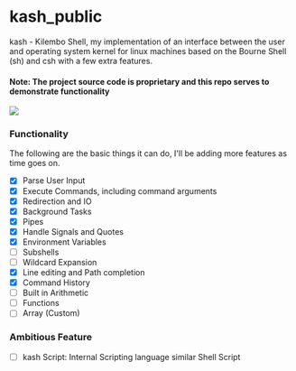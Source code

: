 # kash_public


kash - Kilembo Shell, my implementation of an interface between the user and operating system kernel for linux machines based on the Bourne Shell (sh) and csh with a few extra features.

#### Note: The project source code is proprietary and this repo serves to demonstrate functionality

![](https://github.com/elielvipata/kash_public/blob/main/kash.gif)

### Functionality
The following are the basic things it can do, I'll be adding more features as time goes on.

- [x] Parse User Input
- [x] Execute Commands, including command arguments
- [x] Redirection and IO
- [x] Background Tasks
- [x] Pipes
- [x] Handle Signals and Quotes
- [x] Environment Variables
- [ ] Subshells
- [ ] Wildcard Expansion
- [x] Line editing and Path completion
- [x] Command History
- [ ] Built in Arithmetic
- [ ] Functions
- [ ] Array (Custom)

### Ambitious Feature
- [ ] kash Script: Internal Scripting language similar Shell Script 
